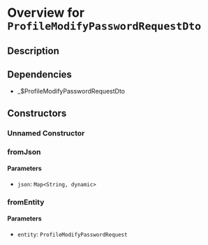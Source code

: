 # Overview for `ProfileModifyPasswordRequestDto`

## Description



## Dependencies

- _$ProfileModifyPasswordRequestDto

## Constructors

### Unnamed Constructor


### fromJson


#### Parameters

- `json`: `Map<String, dynamic>`
### fromEntity


#### Parameters

- `entity`: `ProfileModifyPasswordRequest`
